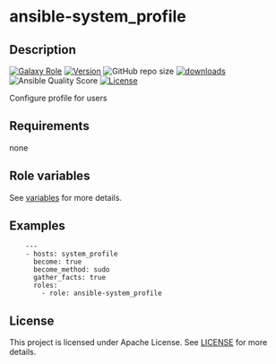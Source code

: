 # ansible-system_profile

## Description

[![Galaxy Role](https://img.shields.io/badge/galaxy-system_profile-purple?style=flat)](https://galaxy.ansible.com/lotusnoir/system_profile)
[![Version](https://img.shields.io/github/release/lotusnoir/ansible-system_profile.svg)](https://github.com/lotusnoir/ansible-system_profile/releases/latest)
![GitHub repo size](https://img.shields.io/github/repo-size/lotusnoir/ansible-system_profile?color=orange&style=flat)
[![downloads](https://img.shields.io/ansible/role/d/56943)](https://galaxy.ansible.com/lotusnoir/system_profile)
![Ansible Quality Score](https://img.shields.io/ansible/quality/56943)
[![License](https://img.shields.io/badge/license-Apache--2.0-brightgreen?style=flat)](https://opensource.org/licenses/Apache-2.0)

Configure profile for users

## Requirements

none

## Role variables

See [variables](/defaults/main.yml) for more details.

## Examples

        ---
        - hosts: system_profile
          become: true
          become_method: sudo
          gather_facts: true
          roles:
            - role: ansible-system_profile


## License

This project is licensed under Apache License. See [LICENSE](/LICENSE) for more details.

